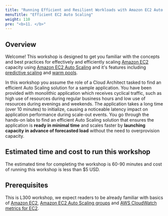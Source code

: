 ```yaml
---
title: "Running Efficient and Resilient Workloads with Amazon EC2 Auto Scaling"
menuTitle: "Efficient EC2 Auto Scaling"
weight: 110
pre: "<b>11. </b>"
---
```


## Overview

Welcome! This workshop is designed to get you familiar with the concepts and best practices for effectively and efficiently scaling [Amazon EC2](https://aws.amazon.com/ec2/) capacity using [Amazon EC2 Auto Scaling](https://aws.amazon.com/ec2/autoscaling/) and it's features including [predictive scaling](https://docs.aws.amazon.com/autoscaling/ec2/userguide/ec2-auto-scaling-predictive-scaling.html) and [warm pools](https://docs.aws.amazon.com/autoscaling/ec2/userguide/ec2-auto-scaling-warm-pools.html).

In this workshop you assume the role of a Cloud Architect tasked to find an efficient Auto Scaling solution for a sample application. You have been provided with monolithic application which receives cyclical traffic, such as high use of resources during regular business hours and low use of resources during evenings and weekends. The application takes a long time (over 10 minutes) to initialize, causing a noticeable latency impact on application performance during scale-out events. You go through the hands-on labs to find an efficient Auto Scaling solution that ensures the application is **ready in minimal time** and scales faster by **launching capacity in advance of forecasted load** without the need to overprovision capacity.

## Estimated time and cost to run this workshop
The estimated time for completing the workshop is 60-90 minutes and cost of running this workshop is less than $5 USD.

## Prerequisites 
This is L300 workshop, we expect readers to be already familiar with basics of [Amazon EC2](https://docs.aws.amazon.com/AWSEC2/latest/UserGuide/concepts.html), [Amazon EC2 Auto Scaling groups](https://docs.aws.amazon.com/autoscaling/ec2/userguide/auto-scaling-groups.html) and [AWS CloudWatch metrics for EC2](https://docs.aws.amazon.com/AWSEC2/latest/UserGuide/viewing_metrics_with_cloudwatch.html).
